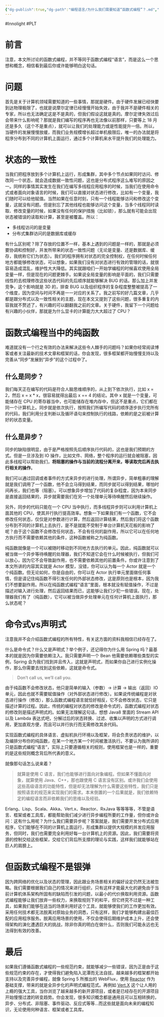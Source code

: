 ```yaml
---
{"dg-publish":true,"dg-path":"编程语言/为什么我们需要知道“函数式编程”？.md","permalink":"/编程语言/为什么我们需要知道“函数式编程”？/","created":"2025-02-25T10:21:58.908+08:00","updated":"2025-02-25T10:46:55.145+08:00"}
---
```


#Innolight #PLT

# 前言

注意，本文所讨论的函数式编程，并不等同于函数式编程“语言”，而是这么一个思想和概念，相信看到最后你或许能够明白这句话。

# 问题

首先是关于计算机领域需要知道的一些事情，那就是硬件。由于硬件发展已经快要到达物理极限了，也就是说摩尔定律已经慢慢开始失效，由于我并不是硬件相关的专家，所以也无法确定这是不是真的，但我们假设这就是真的。摩尔定律失效过后会带来什么影响呢？那就是我们编写的程序再也无法像以前那样，只要等上 18 月还是多久（这个不是重点），就可以让我们的处理能力或是性能提升一倍。所以，当硬件的发展慢慢放缓，而我们业务规模增长超过单机极限后，唯一的办法就是将程序分布到不同的计算机上面运行，通过多个计算机来水平提升我们的处理能力。

# 状态的一致性

当我们把程序放到多个计算机上运行，形成集群，其中多个节点如果同时访问、修改同一个状态，就会造成数据一致性问题，这也是分布式程序这么难写的原因之一。同样的事情其实发生在我们在编写多线程应用程序的时候，当我们在使用命令式或者面向对象语言的时候，我们可以直接对状态进行修改，比如有一个变量，我们随时可以给他赋值。当然如果在任意时刻，只有一个线程能够访问和修改这个变量，这就没有问题。但是别忘了其他线程也能够访问这个变量，当多个线程同时读取、修改变量的时候，如果没有任何的保护措施（比如锁），那么就有可能会出现状态被错误的读取和计算，甚至是被覆盖。所以：

- 多线程访问的是变量
- 分布式集群访问的是数据库或缓存

有什么区别呢？除了存放的位置不一样，基本上遇到的问题是一样的，那就是必须要协调和控制好，并发所带来的状态一致性问题（无论是变量、还是数据库、缓存，我统称它们为状态）。我们的程序拥有对状态的完全控制权，在任何时候任何地方都能够修改状态，可以想象，如果我们没有对状态进行有效的管理的话，就很容易造成混乱，维护性大大降低。其实就跟咱们一开始学编程的时候喜欢使用全局变量一样，但是现在的问题更棘手。如果说全局变量的影响是平面的，我们只需要线性的去梳理修改这些状态代码的先后顺序就能够解决 BUG 的话。那么加上并发竞争，这个影响就是 3D 的，排查 BUG 以及组织程序的复杂程度整整被提高了一个维度，因为空间与时间不再是一一对应的关系了。我之前写的好几篇文章，几乎都是跟分布式以及一致性相关的主题，现在本文又提到了这些问题，很多重复的内容我就不赘述了，有兴趣的可以翻翻我之前的文章。关于硬件，我留下一个问题给有兴趣的小伙伴，那就是为什么显卡的计算能力大大超过了 CPU？

# 函数式编程当中的纯函数

难道就没有一个行之有效的办法来解决这些令人棘手的问题吗？如果你经常阅读博客或者关注最新的技术文章和框架的话，你会发现，很多框架都开始慢慢支持以及完善从“同步”发展到“异步”的这个过程中了。

## 什么是同步？

我们每天正在编写的代码是符合人脑思维顺序的，从上到下依次执行，比如 x = 2，然后 x = x * x，很容易就得出最后 x == 4 的结论。其中 x 就是一个变量，可能储存在 CPU 的寄存器当中，也可能储存在堆内存中，但这不是重点，它们都在同一个计算机上。同步就是依次执行，按照我们所编写代码的顺序逐步执行完所有的代码，我们利用分支判断以及循环语句来控制执行的线路，依赖的是之前被计算好的状态变量。

## 什么是异步？

同步的缺陷很明显，由于是严格按照先后顺序执行代码的，这也是我们预期的方式。但是一旦涉及到 IO 操作，比如文件、网络，整个程序的运行就会被阻塞，因此多线程可以帮助我们，**将阻塞的操作与当前的流程分离开来，等读取完后再去执行相关的操作**。

我们可以通过回调或者事件的方式来异步的进行处理，所谓异步，简单粗暴的理解就是我们调用了一个函数，他不会立马得到结果，而同步就可以得到结果，哪怕时间再长，我们也等（阻塞）。可以想象异步增加了代码的复杂程度，因为本来同步是直接返回结果的，异步就需要我们在另一个处理单元等待唤醒然后继续操作。

另外，同步的代码只能在一个 CPU 当中执行，而多线程异步则可以利用计算机上面其他的 CPU，使其并行执行提高效率。想象一下如果我们有一个函数，它不会修改任何状态，仅仅是对参数进行计算，然后返回计算结果，然后我们将这个函数分布到不同的计算机上去执行，是不是就能不受制于单台计算机天花板的影响了呢？由于这个函数不会修改任何状态，不会有任何的副作用，所以它可以在任何地方执行而不需要依赖其他的条件，这种函数被称之为纯函数。

纯函数就像是一个可以被随时移动到不同地方去执行的单元。因此，纯函数就可以被当做一个异步等待唤醒的处理器，我们不知道它会在什么时候被执行，但我们可以放心，因为它不会导致副作用，也不需要依赖其他的前置条件。你或许注意到了本文所讲的内容其实就是 Actor 模型，没错，你可以认为每一个 Actor 就是一个个纯函数。但无论如何，你是自由的，你可以在 Actor 执行单元里面做任何事情，但是请记住纯函数不得引发任何的外部状态修改，这是原则也是根本，因为我们不想要副作用。所以在纯函数式编程“语言”里面，根本就没有赋值操作，不过是描述对输入进行处理，然后返回结果而已，这能够让我们少犯一些错误。现在，处理器我们有了（纯函数），它可以被当做异步处理单元在任何计算机上面执行，那么状态呢？

# 命令式vs声明式

注意我并不会介绍函数式编程的所有特性，有关这方面的资料我相信已经存在了。

什么是命令式？什么又是声明式？举个例子，还记得你为什么用 Spring 吗？最基本的就是因为你需要依赖注入。我只需要声明一个 Bean 他需要依赖哪些类型的实例，Spring 会为我们找到并且传入，这就是声明式，而如果你自己进行实例化操作，那么你需要去找到这些依赖，这就是命令式。

> Don’t call us, we’ll call you.

由于纯函数不会修改状态，他只是简单的输入（参数）-> 计算 -> 输出（返回）IO 单元，因此也就不需要赋值操作（对外部状态进行修改）。如果说传统编程是对状态进行操作（修改），那么函数式编程语言就恰好相反，它不会修改状态，它只是描述计算的过程。因此，传统的编程对状态的修改是命令式的，函数式编程对状态的修改则是描述声明式的。如果无法理解这句话，想想 Java8 里面的 Stream API 以及 Lambda 表达式吧，分解过后的状态转换、过滤、收集以声明的方式进行调用，更加直观方便，而且可以并行执行而无需修改其余代码。

实现函数式编程的具体语言、虚拟机执行环境以及框架，将会负责状态的维护，以及编排分布你的纯函数，在某一个地方某一个时间被激活执行。不要认为我所讲的只是函数式编程“语言”，实际上只要遵循相关的规则，使用框架也是一样的，重要的是这些规则概念背后所代表的意义。

就像那句话怎么说来着？

> 就算是使用 C 语言，我们也能够进行面向对象编程。但如果不懂面向对象，就算使用 Java、C++，那也跟使用 C 语言没有区别。或许我们会使用这些高级语言的功能特性，但是却无法理解为什么需要这些特性，我们只是按照语言的规范来实现我们的需求。本末倒置的一个后果就是，我们依赖特定的编程语言而非依赖我们的思维以及经验。

Erlang、Lisp、Scala、Akka、Vert.x、Reactor、RxJava 等等等等，不管是语言、框架或者工具库，都能帮助我们减少进行异步编程所要的工作量，但你或许会问：这有什么用呢？为什么我们需要异步呢？答案就是，我们需要开发分布式应用程序，它们能够在不同的计算机上面运行，形成集群以提供大规模的并发应用服务，但同时，我们也需要完全利用好每一台计算机上的资源。因此，我们需要将资源的控制交给这些框架，交给它们背后所支撑的理论与实践，这样我们就能够站在巨人的肩膀上。

# 但函数式编程不是银弹

因为跨网络的优化以及状态的管理，因此跟业务场景相关的偏好设定仍然无法被忽略。我们需要根据我们自己的情况来进行组织，只有这样才能最大化的避免由于当前计算机体系架构所固有的缺陷而引发的问题，以最小的代价换取利用资源。函数式编程能够让我们放弃一些权力，来换取规则下的和平，但它终究不过是一种工具，如果我们能够在适当的场景利用好这个工具，就能够使我们的工作更加有效。采用任何技术都无法脱离对原始业务的洞悉，只有这样，我们才能够构建出最佳匹配的应用程序服务。脱离应用场景的使用，不仅会使得后期维护成本上升，还会使得架构的演化遭遇巨大的挑战，除非你真的明白在做什么，否则我们可能永远也无法得到有效的改善。

# 最后

如果我们遵循函数式编程的一些规范约束，就能够减少一些错误，因为正是由于这些规范约束的存在，才使得我们避免陷入泥潭而无法自拔。越来越多的框架都开始支持以及完善异步编程，就像 Spring 5 所推出的 WebFlux，使用 [Reactor](https://projectreactor.io) 作为基础支撑，带来的就是全异步化的声明式编程范式。再例如 [Vert.X](https://vertx.io) 这个让人用的上瘾的强大工具，当你浏览了越来越多的新开源项目，或者是已经存在的开源项目开始慢慢过渡的转变趋势。你会发现，很多知识概念都是通用且可以互相转换的，异步、分布式、非阻塞、事件驱动、反应式等等…而这些就是面向未来的编程知识，无论使用何种语言、框架或者工具库。
